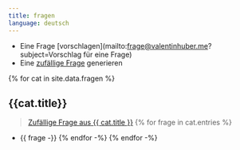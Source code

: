 ```yaml
---
title: fragen
language: deutsch
---
```

- Eine Frage [vorschlagen](mailto:frage@valentinhuber.me?subject=Vorschlag für eine Frage)
- Eine [zufällige Frage](/fragen/random.html) generieren

{% for cat in site.data.fragen %}

## {{cat.title}}
> [Zufällige Frage aus {{ cat.title }}](/fragen/random.html?category={{cat.title}})
{% for frage in cat.entries %}
- {{ frage -}}
{% endfor -%}
{% endfor -%}